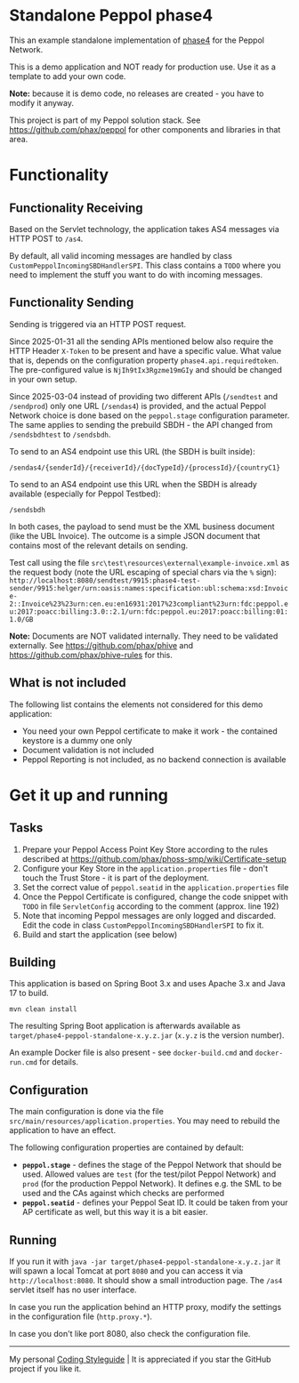 # Standalone Peppol phase4

This an example standalone implementation of [phase4](https://github.com/phax/phase4) for the Peppol Network.

This is a demo application and NOT ready for production use.
Use it as a template to add your own code.

**Note:** because it is demo code, no releases are created - you have to modify it anyway.

This project is part of my Peppol solution stack. See https://github.com/phax/peppol for other components and libraries in that area.

# Functionality

## Functionality Receiving

Based on the Servlet technology, the application takes AS4 messages via HTTP POST to `/as4`.

By default, all valid incoming messages are handled by class `CustomPeppolIncomingSBDHandlerSPI`.
This class contains a `TODO` where you need to implement the stuff you want to do with incoming messages.

## Functionality Sending

Sending is triggered via an HTTP POST request.

Since 2025-01-31 all the sending APIs mentioned below also require the HTTP Header `X-Token` to be present and have a specific value.
What value that is, depends on the configuration property `phase4.api.requiredtoken`.
The pre-configured value is `NjIh9tIx3Rgzme19mGIy` and should be changed in your own setup.

Since 2025-03-04 instead of providing two different APIs (`/sendtest` and `/sendprod`) only one URL (`/sendas4`)
is provided, and the actual Peppol Network choice is done based on the `peppol.stage` configuration parameter.
The same applies to sending the prebuild SBDH - the API changed from `/sendsbdhtest` to `/sendsbdh`.

To send to an AS4 endpoint use this URL (the SBDH is built inside):
```
/sendas4/{senderId}/{receiverId}/{docTypeId}/{processId}/{countryC1}
```

To send to an AS4 endpoint use this URL when the SBDH is already available (especially for Peppol Testbed):
```
/sendsbdh
```

In both cases, the payload to send must be the XML business document (like the UBL Invoice).
The outcome is a simple JSON document that contains most of the relevant details on sending.

Test call using the file `src\test\resources\external\example-invoice.xml` as the request body (note the URL escaping of special chars via the `%` sign):
`http://localhost:8080/sendtest/9915:phase4-test-sender/9915:helger/urn:oasis:names:specification:ubl:schema:xsd:Invoice-2::Invoice%23%23urn:cen.eu:en16931:2017%23compliant%23urn:fdc:peppol.eu:2017:poacc:billing:3.0::2.1/urn:fdc:peppol.eu:2017:poacc:billing:01:1.0/GB`

**Note:** Documents are NOT validated internally. They need to be validated externally. See https://github.com/phax/phive and https://github.com/phax/phive-rules for this.

## What is not included

The following list contains the elements not considered for this demo application:

* You need your own Peppol certificate to make it work - the contained keystore is a dummy one only
* Document validation is not included
* Peppol Reporting is not included, as no backend connection is available

# Get it up and running

## Tasks

1. Prepare your Peppol Access Point Key Store according to the rules described at https://github.com/phax/phoss-smp/wiki/Certificate-setup
1. Configure your Key Store in the `application.properties` file - don't touch the Trust Store - it is part of the deployment.
1. Set the correct value of `peppol.seatid` in the `application.properties` file
1. Once the Peppol Certificate is configured, change the code snippet with `TODO` in file `ServletConfig` according to the comment (approx. line 192)
1. Note that incoming Peppol messages are only logged and discarded. Edit the code in class `CustomPeppolIncomingSBDHandlerSPI` to fix it.
1. Build and start the application (see below)  

## Building

This application is based on Spring Boot 3.x and uses Apache 3.x and Java 17 to build.

```
mvn clean install
```

The resulting Spring Boot application is afterwards available as `target/phase4-peppol-standalone-x.y.z.jar` (`x.y.z` is the version number).

An example Docker file is also present - see `docker-build.cmd` and `docker-run.cmd` for details.

## Configuration

The main configuration is done via the file `src/main/resources/application.properties`.
You may need to rebuild the application to have an effect.

The following configuration properties are contained by default:
* **`peppol.stage`** - defines the stage of the Peppol Network that should be used. Allowed values are `test` 
   (for the test/pilot Peppol Network) and `prod` (for the production Peppol Network). It defines e.g.
   the SML to be used and the CAs against which checks are performed
* **`peppol.seatid`** - defines your Peppol Seat ID. It could be taken from your AP certificate as well,
   but this way it is a bit easier.

## Running

If you run it with `java -jar target/phase4-peppol-standalone-x.y.z.jar` it will spawn a local Tomcat at port `8080` and you can access it via `http://localhost:8080`.
It should show a small introduction page. The `/as4` servlet itself has no user interface.

In case you run the application behind an HTTP proxy, modify the settings in the configuration file (`http.proxy.*`).

In case you don't like port 8080, also check the configuration file.

---

My personal [Coding Styleguide](https://github.com/phax/meta/blob/master/CodingStyleguide.md) |
It is appreciated if you star the GitHub project if you like it.

